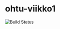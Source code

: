 # ohtu-viikko1
[![Build Status](https://travis-ci.org/mluukkai/ohtutesti16.svg?branch=master)](https://travis-ci.org/mluukkai/ohtutesti16)
